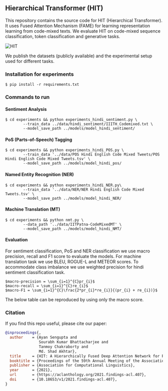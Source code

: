 ## Hierarchical Transformer (HIT)

This repository contains the source code for HIT (Hierarchical Transformer). It uses Fused Attention Mechanism (FAME) for learning representation learning from code-mixed texts. We evaluate HIT on code-mixed sequence classification, token classification and generative tasks.

![HIT](https://github.com/LCS2-IIITD/HIT-ACL2021-Codemixed-Representation/blob/main/image/model.png)

We publish the datasets (publicly available) and the experimental setup used for different tasks.

### Installation for experiments

	$ pip install -r requirements.txt

### Commands to run

#### Sentiment Analysis

	$ cd experiments && python experiments_hindi_sentiment.py \
			--train_data ../data/hindi_sentiment/IIITH_Codemixed.txt \
			--model_save_path ../models/model_hindi_sentiment/

#### PoS (Parts-of-Speech) Tagging 

	$ cd experiments && python experiments_hindi_POS.py \
			--train_data '../data/POS Hindi English Code Mixed Tweets/POS Hindi English Code Mixed Tweets.tsv' \
			--model_save_path ../models/model_hindi_pos/

#### Named Entity Recognition (NER)

    $ cd experiments && python experiments_hindi_NER.py\
    		--train_data '../data/NER/NER Hindi English Code Mixed Tweets.tsv' \
			--model_save_path ../models/model_hindi_NER/

#### Machine Translation (MT)

	$ cd experiments && python nmt.py \
			--data_path '../data/IITPatna-CodeMixedMT' \
			--model_save_path ../models/model_hindi_NMT/

#### Evaluation

For sentiment classification, PoS and NER classification we use macro precision, recall and F1 score to evaluate the models. For machine translation task we use BLEU, ROGUE-L and METEOR scores. To accommodate class imbalance we use weighted precision for hindi sentiment classification task.

	$macro-precision = \sum_{i=1}^{C}pr_{i}$
	$macro-recall = \sum_{i=1}^{C}re_{i}$
	$macro-F1 = \sum_{i=1}^{C}\frac{2*pr_{i}*re_{i}}{(pr_{i} + re_{i})}$

 The below table can be reproduced by using only the macro score.


### Citation
If you find this repo useful, please cite our paper:
```BibTex
@inproceedings{,
  author    = {Ayan Sengupta and
               Sourabh Kumar Bhattacharjee and
               Tanmoy Chakraborty and
               Md. Shad Akhtar},
  title     = {HIT: A Hierarchically Fused Deep Attention Network for Robust Code-mixed Language Representation},
  booktitle = {Proceedings of the 59th Annual Meeting of the Association for Computational Linguistics},
  publisher = {Association for Computational Linguistics},
  year      = {2021},
  url       = {https://aclanthology.org/2021.findings-acl.407},
  doi       = {10.18653/v1/2021.findings-acl.407},
}
```
